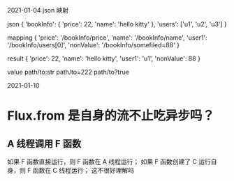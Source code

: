 2021-01-04
json 映射

json
{
    'bookInfo': {
        'price': 22,
        'name': 'hello kitty'
    },
    'users': ['u1', 'u2', 'u3']
}

mapping
{
    'price': '/bookInfo/price',
    'name': '/bookInfo/name',
    'user1': '/bookInfo/users[0]',
    'nonValue': '/bookInfo/somefiled=88'
}

result
{
    'price': 22,
    'name': 'hello kitty',
    'user1': 'u1',
    'nonValue': 88
}

value
path/to:str
path/to=222
path/to?true

2021-01-10
# Flux.from 是自身的流不止吃异步吗？

## A 线程调用 F 函数
如果 F 函数直接运行，则 F 函数在 A 线程运行；
如果 F 函数创建了 C 运行自身，则 F 函数在 C 线程运行；
这不很好理解吗